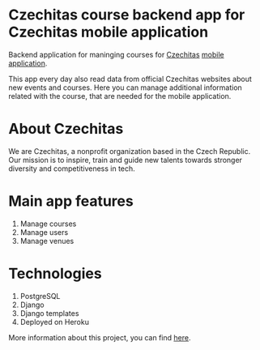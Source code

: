# Czechitas course backend app for Czechitas mobile application

Backend application for maninging courses for
[Czechitas](https://www.czechitas.cz/)
[mobile application](https://github.com/SvetlanaM/czechitas-course-app).

This app every day also read data from official Czechitas websites about new
events and courses. Here you can manage additional information related with the
course, that are needed for the mobile application.

# About Czechitas

We are Czechitas, a nonprofit organization based in the Czech Republic. Our
mission is to inspire, train and guide new talents towards stronger diversity
and competitiveness in tech.

# Main app features

1. Manage courses
2. Manage users
3. Manage venues

# Technologies

1. PostgreSQL
2. Django
3. Django templates
4. Deployed on Heroku

More information about this project, you can find
[here](https://www.czechitas.cz/blog/svetlana-margetova-moje-cesta-k-it).
